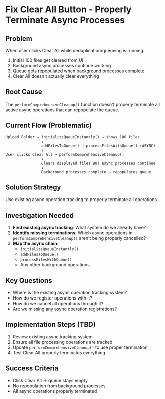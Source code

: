 # Fix Clear All Button - Properly Terminate Async Processes

## Problem
When user clicks Clear All while deduplication/queueing is running:
1. Initial 100 files get cleared from UI
2. Background async processes continue working
3. Queue gets repopulated when background processes complete
4. Clear All doesn't actually clear everything

## Root Cause
The `performComprehensiveCleanup()` function doesn't properly terminate all active async operations that can repopulate the queue.

## Current Flow (Problematic)
```
Upload Folder → initializeQueueInstantly() → shows 100 files
                ↓
                addFilesToQueue() → processFilesWithQueue() (ASYNC)
                ↓
User clicks Clear All → performComprehensiveCleanup()
                ↓
                Clears displayed files BUT async processes continue
                ↓
                Background processes complete → repopulates queue
```

## Solution Strategy
Use existing async operation tracking to properly terminate all operations.

## Investigation Needed
1. **Find existing async tracking**: What system do we already have?
2. **Identify missing terminations**: Which async operations in `performComprehensiveCleanup()` aren't being properly cancelled?
3. **Map the async chain**: 
   - `initializeQueueInstantly()` 
   - `addFilesToQueue()`
   - `processFilesWithQueue()`
   - Any other background operations

## Key Questions
- Where is the existing async operation tracking system?
- How do we register operations with it?
- How do we cancel all operations through it?
- Are we missing any async operation registrations?

## Implementation Steps (TBD)
1. Review existing async tracking system
2. Ensure all file processing operations are tracked
3. Update `performComprehensiveCleanup()` to use proper termination
4. Test Clear All properly terminates everything

## Success Criteria
- Click Clear All → queue stays empty
- No repopulation from background processes
- All async operations properly terminated